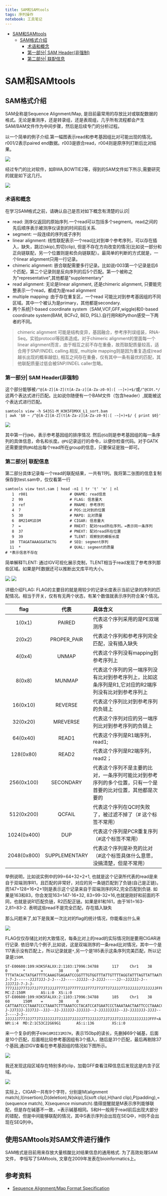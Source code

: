 ```yaml
---
title: SAM和SAMtools
tags: 序列操作 
notebook: 工具笔记
---
```


<!-- @import "[TOC]" {cmd="toc" depthFrom=1 depthTo=6 orderedList=false} -->
<!-- code_chunk_output -->

* [SAM和SAMtools](#sam和samtools)
	* [SAM格式介绍](#sam格式介绍)
		* [术语和概念](#术语和概念)
		* [第一部分| SAM Header(非强制)](#第一部分-sam-header非强制)
		* [第二部分| 联配信息](#第二部分-联配信息)

<!-- /code_chunk_output -->

# SAM和SAMtools

## SAM格式介绍

SAM全称是Sequence Alignment/Map, 是目前最常用的存放比对或联配数据的格式。无论是重测序，还是转录组，还是表观组，几乎所有流程都会产生SAM/BAM文件作为中间步骤，然后是后续专门的分析过程。

以一个简单的例子介绍.第一幅图表示read和参考基因组比对可能出现的情况。r001/2表示paired end数据。r003是嵌合read，r004则是原序列打断后比对结果。

![](http://oex750gzt.bkt.clouddn.com/17-11-15/7414212.jpg)

经过专门的比对软件，如BWA,BOWTIE2等，得到的SAM文件如下所示,需要研究的就是如下这几行。

![](http://oex750gzt.bkt.clouddn.com/17-11-15/67475214.jpg)

### 术语和概念

在学习SAM格式之前，请确认自己是否对如下概念有清楚的认识|

- read: 测序仪返回的原始序列.一个read可以包括多个segment。read之间的先后顺序表示被测序仪读到的时间前后关系.
- segment:  一段连续的序列或子序列
- linear alignment: 线性联配表示一个read比对到单个参考序列，可以存在插入，缺失，跳过(skip),剪切(clip), 但是不存在方向改变的情况(比如说一部分和正向链联配，另一个位置则是和负向链联配）。最简单的判断的方式就是，一个linear alignment只用一行记录。
- chimeric alignment: 嵌合联配需要多行记录。比如说r003第一个记录是后6个匹配，第二个记录则是反向序列的后5个匹配。第一个被称之为"representative",其他都是"supplementary"
- read alignment: 无论是linear alignment, 还是chimeric alignment, 只要能完整表示一个read，都成为是read alignment
- multiple mapping: 由于存在重复区，一个read 可能比对到参考基因组的不同区域。其中一个被认为是primary，其他都是secondary.
- 两个系统|1-based coordinate system（SAM,VCF,GFF,wiggle)和0-based coordinate system(BAM, BCFv2, BED, PSL).自行用R和Python感受一下两者的不同。

> chimeric alignment 可能是结构变异，基因融合，参考序列误组装，RNA-Seq，实验protocol等因素造成。对于chimeric alignment的里面每一个linear alignment而言，由于相互之前不存在重叠，故而联配质量较高，适合用于SNP/INDEL calling.相反, multiple mapping则是因为重复造成(read越长出现的概率越低), 相互之间存在重叠，仅有其中一条有最优的匹配，其他联配质量过低会被SNP/INDEL caller忽略。

### 第一部分| SAM Header(非强制)

这个部分能够被`/^@[A-Z][A-Z](t[A-Za-z][A-Za-z0-9]:[ -~]+)+$/`或`/^@COt.*/`这两个表达式进行匹配。比如说你随便有一个BAM文件（包含header）,就能被这个表达式进行匹配。

```shell
samtools view -h S43S1-M_H3K5FDMXX_L1_sort.bam 
| awk '$0 ~ /^@[A-Z][A-Z](t[A-Za-z][A-Za-z0-9]:[ -~]+)+$/ { print $0}'
```

![](http://oex750gzt.bkt.clouddn.com/17-11-16/78400918.jpg)

其中第一行`@HD`，表示参考基因组的排序情况. 然后`@SQ`则是参考基因组的每一条序列的具体信息，命名和长度。`@PG`记录运行的命令，以便你检查代码。对于GATK还需要提供`@RG`给出每个read所在group的信息，只要保证是独一即可。

### 第二部分| 联配信息

第二部分具体记录每一个read的联配结果，一共有11列。我将第二张图的信息复制保存到test.sam中，仅仅看第一行

```shell
samtools view test.sam | head -n1 | tr 't' 'n' | nl
   1  r001                   # QNAME: read信息
   2  99                     # FLAG: 信息量大
   3  ref                    # RNAME: 参考序列
   4  7                      # POS:比对到的位置
   5  30                     # MAPQ: 比对质量
   6  8M2I4M1D3M             # CIGAR: 信息量大
   7  =                      # RNEXT: 配对read所在序列，=表示同一条序列
   8  37                     # PNEXT: 配对read所在位置
   9  39                     # TLENT: 观察到的模板长度
  10  TTAGATAAAGGATACTG      # SEQ: segment序列
  11  *                      # QUAL: segment的质量
# *表示信息不存在
```

简单解释TLENT: 通过IGV可视化展示克制，TLENT相当于read发现了参考序列那些区域。如果是PE数据还可以推断出文库平均大小。

![](http://oex750gzt.bkt.clouddn.com/17-11-16/68704442.jpg)
![](http://oex750gzt.bkt.clouddn.com/17-11-16/63533480.jpg)

详细介绍FLAG: FLAG的主要目的就是用较少的记录长度表示当前记录的序列的匹配情况。相当于开关，仅有有无两个状态，有某个数值就表示序列符合某个情况。

| flag | 代表 | 具体含义|
| :---:| :---:  |:---- |
|1(0x1) | PAIRED| 代表这个序列采用的是PE双端测序|
|2(0x2)| PROPER_PAIR| 代表这个序列和参考序列完全匹配，没有插入缺失|
|4(0x4)| UNMAP| 代表这个序列没有mapping到参考序列上|
|8(0x8)| MUNMAP|代表这个序列的另一端序列没有比对到参考序列上，比如这条序列是R1,它对应的R2端序列没有比对到参考序列上|
|16(0x10)| REVERSE|代表这个序列比对到参考序列的负链上|
|32(0x20) | MREVERSE|代表这个序列对应的另一端序列比对到参考序列的负链上|
|64(0x40) | READ1| 代表这个序列是R1端序列， read1;|
|128(0x80) | READ2|代表这个序列是R2端序列，read2；|
|256(0x100)| SECONDARY| 代表这个序列不是主要的比对，一条序列可能比对到参考序列的多个位置，只有一个是首要的比对位置，其他都是次要的|
|512(0x200)| QCFAIL| 代表这个序列在QC时失败了，被过滤不掉了（# 这个标签不常用）|
|1024(0x400)| DUP| 代表这个序列是PCR重复序列（#这个标签不常用）|
|2048(0x800)| SUPPLEMENTARY|代表这个序列是补充的比对（#这个标签具体什么意思，没搞清楚，但是不常用）|

举例说明，比如说实例中的99=64+32+2+1, 也就是这个记录所代表的read是来自于双端测序R1，且匹配的非常好，对应的另一条链匹配到了负链(自己是正链)。而147=128+16+2+1则是表示这个记录来自于双端测序的R2,完全匹配到负链. 如果是163和83，你会发现163=147-16+32, 83=99-32+16,也就是刚好和前面的不同，也就是说R1匹配负链，R2匹配正链。如果是81和161，由于161=163-2,81=83-2. 表明这些read不是完全匹配，存在插入缺失

那么问题来了,如下是我某一次比对的flag的统计情况，你能看出什么来

![](http://oex750gzt.bkt.clouddn.com/17-11-16/79853935.jpg)

FLAG仅仅存储比对的大致情况，每条比对上的read的实际情况则是要用CIGAR进行记录. 依旧举几个例子,比如说，这是双端测序的一条read比对情况，其中一个是117表示没有匹配上，所以记录就是`*`,另一个是185表示这条序列完美匹配，所以记录是`150M`.

```shell
ST-E00600:109:H3K5FALXX:2:1103:17996:34788      117     Chr1    38      0       *       =       38      0       TTTATACACTATGATTTTCAAAGTGAGAATCCGGTTTGTGGTTTATTGTTTTAGGTATTTAGTTATTAATGTATTTTGGATTTATTGATTTAGTGTTTTAGTGATTAATTATTCATTGTTTTAGTGTTTATGGTTTAGTGTTTAGGGTTT  J-7-J------JJJ7JJJ-J-J---JJ-----JJJJJ--J-JJJJ-----JJ--JJJJJJ-J--JJJ7JJ-7-J-J-777JJJJ777JJ7JJ77J7JJJJ7777JJ77777JJJ777J77J77J7JJJJ77JJJJJJJ7JJJJJJFFFAA  MC:Z:150M       AS:i:0  XS:i:0
ST-E00600:109:H3K5FALXX:2:1103:17996:34788      185     Chr1    38      60      150M    =       38      0       CATTAATCCCTAAATCCCTAAATCTTTAAATCCTACATCCATGAATCCCTAAATAACTAATTCCCTAAACCCGAAACCTGTTTCTCTGGTTGAAAATCATTGTGTATATAATGATAATTTTATCGTTTTTATGTAATTGCTTATTGTTTT  J-JJ7JJJ-JJJ7JJ--JJJ--JJ-JJJJJJ-JJJJJJ--J-JJJJJJJJJ--JJ-JJJJJJJ-JJJJ--J----J-J--JJJJJJ777JJJ77J7JJJJJJJ7JJJJJ7JJJJJ77JJJJJJ7JJ7JJJ7JJJJJJJJJJJJJJFFF<A  NM:i:4  MD:Z:1C53C22G69G1       AS:i:136        XS:i:0
```

来一个复杂的例子`69H10M3I31M37H`，表示150bp的读长，先删掉69个碱基，后面是10个匹配，后面相比较参考基因组有3个插入，随后是31个匹配，最后再剔除37个基因,通过IGV查看在参考基因组的情况如下图所示。

![](http://oex750gzt.bkt.clouddn.com/17-11-16/41577642.jpg)

我还发现这段区域存在特别多的clip，加载GFF查看注释信息后发现这是内含子区域。

![](http://oex750gzt.bkt.clouddn.com/17-11-16/99525317.jpg)

实际上，CIGAR一共有9个字符，分别是M(alignment match),I(insertion),D(deletion),N(skip),S(soft clip),H(hard clip),P(padding),=(sequence match), X(sequence mismatch).值得提醒就是M表示序列能够联配，但是存在碱基不一致，=表示碱基相同。S和H一般用于read前后出现大部分的错配，但是中间能够联配的情况，其中S表示序列会出现在SEQ中，H则不会出现在SEQ列中。

## 使用SAMtools对SAM文件进行操作

SAM格式是目前用来存放大量核酸比对结果信息的通用格式. 为了高效处理SAM文件， 李恒写了SAMtools, 文章在2009年发表在bioinformatics上。

## 参考资料

- [Sequence Alignment/Map Format Specification](http://samtools.github.io/hts-specs/SAMv1.pdf)